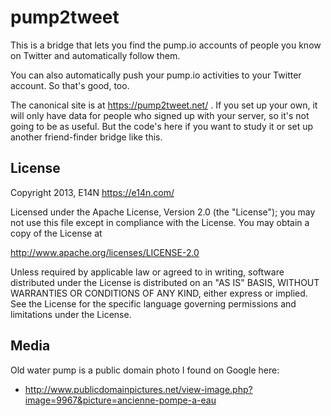 # pump2tweet

This is a bridge that lets you find the pump.io accounts of people you
know on Twitter and automatically follow them.

You can also automatically push your pump.io activities to your
Twitter account. So that's good, too.

The canonical site is at https://pump2tweet.net/ . If you set up your
own, it will only have data for people who signed up with your server,
so it's not going to be as useful. But the code's here if you want to
study it or set up another friend-finder bridge like this.

## License

Copyright 2013, E14N https://e14n.com/

Licensed under the Apache License, Version 2.0 (the "License");
you may not use this file except in compliance with the License.
You may obtain a copy of the License at

http://www.apache.org/licenses/LICENSE-2.0

Unless required by applicable law or agreed to in writing, software
distributed under the License is distributed on an "AS IS" BASIS,
WITHOUT WARRANTIES OR CONDITIONS OF ANY KIND, either express or implied.
See the License for the specific language governing permissions and
limitations under the License.

## Media

Old water pump is a public domain photo I found on Google here:

* http://www.publicdomainpictures.net/view-image.php?image=9967&picture=ancienne-pompe-a-eau

